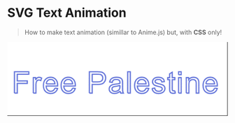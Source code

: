 # SVG Text Animation
> How to make text animation (simillar to Anime.js) but, with **CSS** only!

<P align="center">
  <kbd>
  <img src="img.gif">
</kbd>
</p>
